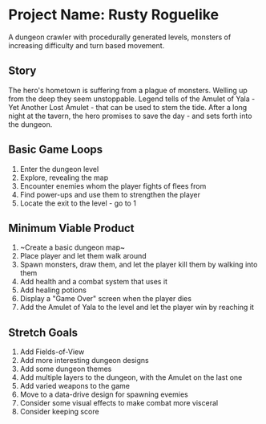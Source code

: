 # Project Name: Rusty Roguelike

A dungeon crawler with procedurally generated levels, monsters of increasing difficulty and turn based movement.

## Story
The hero's hometown is suffering from a plague of monsters. Welling up from the deep they seem unstoppable. Legend tells of the Amulet of Yala - Yet Another Lost Amulet - that can be used to stem the tide. After a long night at the tavern, the hero promises to save the day - and sets forth into the dungeon.

## Basic Game Loops
1. Enter the dungeon level
2. Explore, revealing the map
3. Encounter enemies whom the player fights of flees from
4. Find power-ups and use them to strengthen the player
5. Locate the exit to the level - go to 1

## Minimum Viable Product
1. ~Create a basic dungeon map~
2. Place player and let them walk around
3. Spawn monsters, draw them, and let the player kill them by walking into them
4. Add health and a combat system that uses it
5. Add healing potions
6. Display a "Game Over" screen when the player dies
7. Add the Amulet of Yala to the level and let the player win by reaching it

## Stretch Goals
1. Add Fields-of-View
2. Add more interesting dungeon designs
3. Add some dungeon themes
4. Add multiple layers to the dungeon, with the Amulet on the last one
5. Add varied weapons to the game
6. Move to a data-drive design for spawning evemies
7. Consider some visual effects to make combat more visceral
8. Consider keeping score

